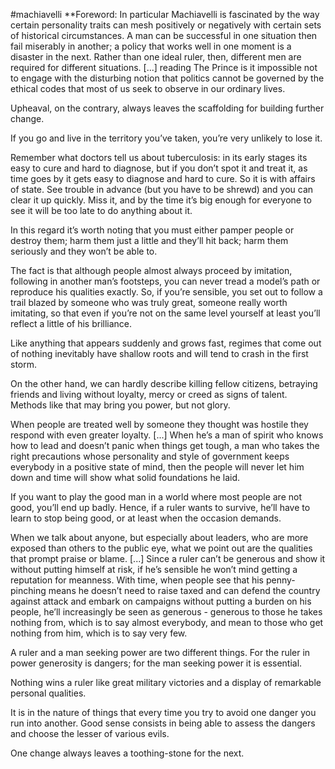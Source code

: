 #machiavelli
**Foreword: In particular Machiavelli is fascinated by the way certain personality traits can mesh positively or negatively with certain sets of historical circumstances. A man can be successful in one situation then fail miserably in another; a policy that works well in one moment is a disaster in the next. Rather than one ideal ruler, then, different men are required for different situations. \[...\] reading The Prince is it impossible not to engage with the disturbing notion that politics cannot be governed by the ethical codes that most of us seek to observe in our ordinary lives.

  

Upheaval, on the contrary, always leaves the scaffolding for building further change. 

  

If you go and live in the territory you’ve taken, you’re very unlikely to lose it. 

  

Remember what doctors tell us about tuberculosis: in its early stages its easy to cure and hard to diagnose, but if you don’t spot it and treat it, as time goes by it gets easy to diagnose and hard to cure. So it is with affairs of state. See trouble in advance (but you have to be shrewd) and you can clear it up quickly. Miss it, and by the time it’s big enough for everyone to see it will be too late to do anything about it. 

  

In this regard it’s worth noting that you must either pamper people or destroy them; harm them just a little and they’ll hit back; harm them seriously and they won’t be able to. 

  

The fact is that although people almost always proceed by imitation, following in another man’s footsteps, you can never tread a model’s path or reproduce his qualities exactly. So, if you’re sensible, you set out to follow a trail blazed by someone who was truly great, someone really worth imitating, so that even if you’re not on the same level yourself at least you’ll reflect a little of his brilliance. 

  

Like anything that appears suddenly and grows fast, regimes that come out of nothing inevitably have shallow roots and will tend to crash in the first storm. 

  

On the other hand, we can hardly describe killing fellow citizens, betraying friends and living without loyalty, mercy or creed as signs of talent. Methods like that may bring you power, but not glory. 

  

When people are treated well by someone they thought was hostile they respond with even greater loyalty. \[...\] When he’s a man of spirit who knows how to lead and doesn’t panic when things get tough, a man who takes the right precautions whose personality and style of government keeps everybody in a positive state of mind, then the people will never let him down and time will show what solid foundations he laid. 

  

If you want to play the good man in a world where most people are not good, you’ll end up badly. Hence, if a ruler wants to survive, he’ll have to learn to stop being good, or at least when the occasion demands. 

  

When we talk about anyone, but especially about leaders, who are more exposed than others to the public eye, what we point out are the qualities that prompt praise or blame. \[...\] Since a ruler can’t be generous and show it without putting himself at risk, if he’s sensible he won’t mind getting a reputation for meanness. With time, when people see that his penny-pinching means he doesn’t need to raise taxed and can defend the country against attack and embark on campaigns without putting a burden on his people, he’ll increasingly be seen as generous - generous to those he takes nothing from, which is to say almost everybody, and mean to those who get nothing from him, which is to say very few. 

  

A ruler and a man seeking power are two different things. For the ruler in power generosity is dangers; for the man seeking power it is essential. 

  

Nothing wins a ruler like great military victories and a display of remarkable personal qualities. 

  

It is in the nature of things that every time you try to avoid one danger you run into another. Good sense consists in being able to assess the dangers and choose the lesser of various evils.

One change always leaves a toothing-stone for the next.